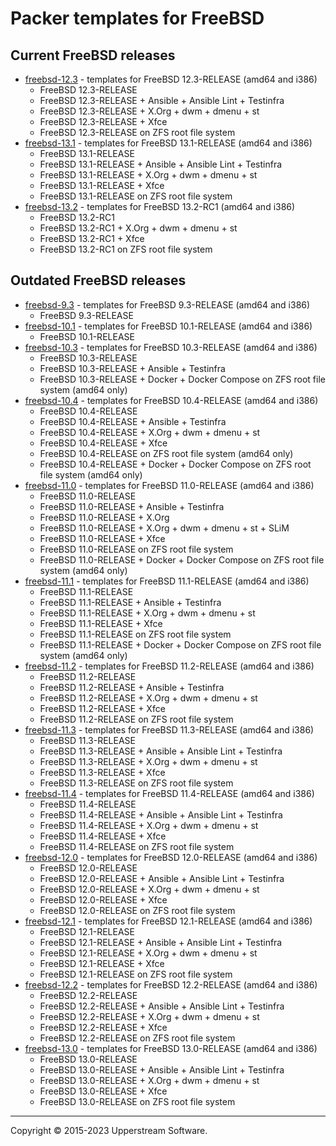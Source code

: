 # Packer templates for FreeBSD

## Current FreeBSD releases

* [freebsd-12.3](freebsd-12.3/README.mdown) - templates for FreeBSD 12.3-RELEASE (amd64 and i386)
  * FreeBSD 12.3-RELEASE
  * FreeBSD 12.3-RELEASE + Ansible + Ansible Lint + Testinfra
  * FreeBSD 12.3-RELEASE + X.Org + dwm + dmenu + st
  * FreeBSD 12.3-RELEASE + Xfce
  * FreeBSD 12.3-RELEASE on ZFS root file system
* [freebsd-13.1](freebsd-13.1/README.mdown) - templates for FreeBSD 13.1-RELEASE (amd64 and i386)
  * FreeBSD 13.1-RELEASE
  * FreeBSD 13.1-RELEASE + Ansible + Ansible Lint + Testinfra
  * FreeBSD 13.1-RELEASE + X.Org + dwm + dmenu + st
  * FreeBSD 13.1-RELEASE + Xfce
  * FreeBSD 13.1-RELEASE on ZFS root file system
* [freebsd-13.2](freebsd-13.2/README.mdown) - templates for FreeBSD 13.2-RC1 (amd64 and i386)
  * FreeBSD 13.2-RC1
  * FreeBSD 13.2-RC1 + X.Org + dwm + dmenu + st
  * FreeBSD 13.2-RC1 + Xfce
  * FreeBSD 13.2-RC1 on ZFS root file system

## Outdated FreeBSD releases

* [freebsd-9.3](freebsd-9.3/README.mdown) - templates for FreeBSD 9.3-RELEASE (amd64 and i386)
  * FreeBSD 9.3-RELEASE
* [freebsd-10.1](freebsd-10.1/README.mdown) - templates for FreeBSD 10.1-RELEASE (amd64 and i386)
  * FreeBSD 10.1-RELEASE
* [freebsd-10.3](freebsd-10.3/README.mdown) - templates for FreeBSD 10.3-RELEASE (amd64 and i386)
  * FreeBSD 10.3-RELEASE
  * FreeBSD 10.3-RELEASE + Ansible + Testinfra
  * FreeBSD 10.3-RELEASE + Docker + Docker Compose on ZFS root file system (amd64 only)
* [freebsd-10.4](freebsd-10.4/README.mdown) - templates for FreeBSD 10.4-RELEASE (amd64 and i386)
  * FreeBSD 10.4-RELEASE
  * FreeBSD 10.4-RELEASE + Ansible + Testinfra
  * FreeBSD 10.4-RELEASE + X.Org + dwm + dmenu + st
  * FreeBSD 10.4-RELEASE + Xfce
  * FreeBSD 10.4-RELEASE on ZFS root file system (amd64 only)
  * FreeBSD 10.4-RELEASE + Docker + Docker Compose on ZFS root file system (amd64 only)
* [freebsd-11.0](freebsd-11.0/README.mdown) - templates for FreeBSD 11.0-RELEASE (amd64 and i386)
  * FreeBSD 11.0-RELEASE
  * FreeBSD 11.0-RELEASE + Ansible + Testinfra
  * FreeBSD 11.0-RELEASE + X.Org
  * FreeBSD 11.0-RELEASE + X.Org + dwm + dmenu + st + SLiM
  * FreeBSD 11.0-RELEASE + Xfce
  * FreeBSD 11.0-RELEASE on ZFS root file system
  * FreeBSD 11.0-RELEASE + Docker + Docker Compose on ZFS root file system (amd64 only)
* [freebsd-11.1](freebsd-11.1/README.mdown) - templates for FreeBSD 11.1-RELEASE (amd64 and i386)
  * FreeBSD 11.1-RELEASE
  * FreeBSD 11.1-RELEASE + Ansible + Testinfra
  * FreeBSD 11.1-RELEASE + X.Org + dwm + dmenu + st
  * FreeBSD 11.1-RELEASE + Xfce
  * FreeBSD 11.1-RELEASE on ZFS root file system
  * FreeBSD 11.1-RELEASE + Docker + Docker Compose on ZFS root file system (amd64 only)
* [freebsd-11.2](freebsd-11.2/README.mdown) - templates for FreeBSD 11.2-RELEASE (amd64 and i386)
  * FreeBSD 11.2-RELEASE
  * FreeBSD 11.2-RELEASE + Ansible + Testinfra
  * FreeBSD 11.2-RELEASE + X.Org + dwm + dmenu + st
  * FreeBSD 11.2-RELEASE + Xfce
  * FreeBSD 11.2-RELEASE on ZFS root file system
* [freebsd-11.3](freebsd-11.3/README.mdown) - templates for FreeBSD 11.3-RELEASE (amd64 and i386)
  * FreeBSD 11.3-RELEASE
  * FreeBSD 11.3-RELEASE + Ansible + Ansible Lint + Testinfra
  * FreeBSD 11.3-RELEASE + X.Org + dwm + dmenu + st
  * FreeBSD 11.3-RELEASE + Xfce
  * FreeBSD 11.3-RELEASE on ZFS root file system
* [freebsd-11.4](freebsd-11.4/README.mdown) - templates for FreeBSD 11.4-RELEASE (amd64 and i386)
  * FreeBSD 11.4-RELEASE
  * FreeBSD 11.4-RELEASE + Ansible + Ansible Lint + Testinfra
  * FreeBSD 11.4-RELEASE + X.Org + dwm + dmenu + st
  * FreeBSD 11.4-RELEASE + Xfce
  * FreeBSD 11.4-RELEASE on ZFS root file system
* [freebsd-12.0](freebsd-12.0/README.mdown) - templates for FreeBSD 12.0-RELEASE (amd64 and i386)
  * FreeBSD 12.0-RELEASE
  * FreeBSD 12.0-RELEASE + Ansible + Ansible Lint + Testinfra
  * FreeBSD 12.0-RELEASE + X.Org + dwm + dmenu + st
  * FreeBSD 12.0-RELEASE + Xfce
  * FreeBSD 12.0-RELEASE on ZFS root file system
* [freebsd-12.1](freebsd-12.1/README.mdown) - templates for FreeBSD 12.1-RELEASE (amd64 and i386)
  * FreeBSD 12.1-RELEASE
  * FreeBSD 12.1-RELEASE + Ansible + Ansible Lint + Testinfra
  * FreeBSD 12.1-RELEASE + X.Org + dwm + dmenu + st
  * FreeBSD 12.1-RELEASE + Xfce
  * FreeBSD 12.1-RELEASE on ZFS root file system
* [freebsd-12.2](freebsd-12.2/README.mdown) - templates for FreeBSD 12.2-RELEASE (amd64 and i386)
  * FreeBSD 12.2-RELEASE
  * FreeBSD 12.2-RELEASE + Ansible + Ansible Lint + Testinfra
  * FreeBSD 12.2-RELEASE + X.Org + dwm + dmenu + st
  * FreeBSD 12.2-RELEASE + Xfce
  * FreeBSD 12.2-RELEASE on ZFS root file system
* [freebsd-13.0](freebsd-13.0/README.mdown) - templates for FreeBSD 13.0-RELEASE (amd64 and i386)
  * FreeBSD 13.0-RELEASE
  * FreeBSD 13.0-RELEASE + Ansible + Ansible Lint + Testinfra
  * FreeBSD 13.0-RELEASE + X.Org + dwm + dmenu + st
  * FreeBSD 13.0-RELEASE + Xfce
  * FreeBSD 13.0-RELEASE on ZFS root file system

- - -

Copyright &copy; 2015-2023 Upperstream Software.
